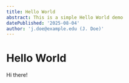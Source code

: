 ```yaml
---
title: Hello World
abstract: This is a simple Hello World demo
datePublished: '2025-08-04'
author: 'j.doe@example.edu (J. Doe)'
---
```


# Hello World

Hi there!

